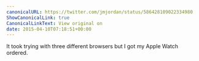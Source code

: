 ```yaml
---
canonicalURL: https://twitter.com/jmjordan/status/586428109022334980
ShowCanonicalLink: true
CanonicalLinkText: View original on
date: 2015-04-10T07:18:51+00:00
---
```

It took trying with three different browsers but I got my Apple Watch ordered.